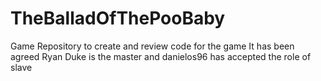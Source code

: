 # TheBalladOfThePooBaby
Game Repository to create and review code for the game
It has been agreed Ryan Duke is the master and danielos96 has accepted the role of slave

